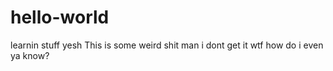 # hello-world
learnin stuff yesh
This is some weird shit man i dont get it wtf how do i even ya know?
